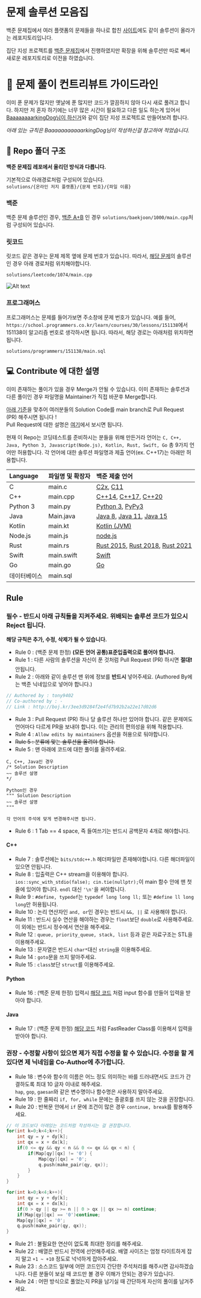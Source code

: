# 문제 솔루션 모음집


백준 문제집에서 여러 플랫폼의 문제들을 하나로 합친 [사이트](https://algorithm.tony9402.com)에도 같이 솔루션이 올라가는 레포지토리입니다.


집단 지성 프로젝트를 [백준 문제집](https://github.com/tony9402/baekjoon)에서 진행하였지만 확장을 위해 솔루션만 따로 빼서 새로운 레포지토리로 이전을 하였습니다.



# 📕 문제 풀이 컨트리뷰트 가이드라인


이미 푼 문제가 많지만 옛날에 푼 많지만 코드가 깔끔하지 않아 다시 새로 풀려고 합니다. 하지만 저 혼자 하기에는 너무 많은 시간이 필요하고 다른 일도 하는게 있어서 [BaaaaaaaarkingDog님이 하신거](https://github.com/encrypted-def/basic-algo-lecture/blob/master/solution-request.md)와 같이 집단 지성 프로젝트로 만들어보려 합니다.  

*아래 있는 규칙은 BaaaaaaaaaaarkingDog님이 작성하신걸 참고하여 적었습니다.*

## 📁 Repo 폴더 구조

**백준 문제집 레포에서 올리던 방식과 다릅니다.**

기본적으로 아래경로처럼 구성되어 있습니다.  
`solutions/{온라인 저지 플랫폼}/{문제 번호}/{파일 이름}`

### 백준

백준 문제 솔루션인 경우, [백준 A+B](https://www.acmicpc.net/problem/1000) 인 경우 `solutions/baekjoon/1000/main.cpp`처럼 구성되어 있습니다.


### 릿코드

릿코드 같은 경우는 문제 제목 옆에 문제 번호가 있습니다. 따라서, [해당 문제](https://leetcode.com/problems/number-of-submatrices-that-sum-to-target/description/)의 솔루션인 경우 아래 경로처럼 위치해야합니다.

`solutions/leetcode/1074/main.cpp`

![Alt text](https://github.com/tony9402/algorithm-solutions/assets/30228292/5eb500e5-85d7-4dd6-88a9-3368b2585800)


### 프로그래머스

프로그래머스는 문제를 들어가보면 주소창에 문제 번호가 있습니다. 예를 들어, `https://school.programmers.co.kr/learn/courses/30/lessons/151138`에서 151138이 알고리즘 번호로 생각하시면 됩니다. 따라서, 해당 경로는 아래처럼 위치하면 됩니다.

`solutions/programmers/151138/main.sql`


## 💻 Contribute 에 대한 설명

이미 존재하는 풀이가 있을 경우 Merge가 안될 수 있습니다. 이미 존재하는 솔루션과 다른 풀이인 경우 파일명을 Maintainer가 직접 바꾼후 Merge합니다.

[아래 기준](#rule)을 맞추어 여러분들의 Solution Code를 main branch로 Pull Request (PR) 해주시면 됩니다 !  
Pull Request에 대한 설명은 [여기](https://wayhome25.github.io/git/2017/07/08/git-first-pull-request-story/)에서 보시면 됩니다.

현재 이 Repo는 코딩테스트를 준비하시는 분들을 위해 만든거라 언어는 ```C, C++, Java, Python 3, Javascript(Node.js), Kotlin, Rust, Swift, Go``` 총 9가지 언어만 허용합니다. 각 언어에 대한 솔루션 파일명과 제출 언어(ex. C++17)는 아래만 허용합니다.

| Language | 파일명 및 확장자     | 백준 제출 언어          |
| :------- | :--------------- | :------------------- |
| C        | main.c           | [C2x](https://help.acmicpc.net/language/info#language-102), [C11](https://help.acmicpc.net/language/info#language-75)  |
| C++      | main.cpp         | [C++14](https://help.acmicpc.net/language/info#language-88), [C++17](https://help.acmicpc.net/language/info#language-84), [C++20](https://help.acmicpc.net/language/info#language-95)  |
| Python 3 | main.py          | [Python 3](https://help.acmicpc.net/language/info#language-28), [PyPy3](https://help.acmicpc.net/language/info#language-73)      |
| Java     | Main.java        | [Java 8](https://help.acmicpc.net/language/info#language-3), [Java 11](https://help.acmicpc.net/language/info#language-93), [Java 15](https://help.acmicpc.net/language/info#language-107)      |
| Kotlin   | main.kt          | [Kotlin (JVM)](https://help.acmicpc.net/language/info#language-69)         |
| Node.js  | main.js          | [node.js](https://help.acmicpc.net/language/info#language-17)              |
| Rust     | main.rs          | [Rust 2015](https://help.acmicpc.net/language/info#language-44), [Rust 2018](https://help.acmicpc.net/language/info#language-94), [Rust 2021](https://help.acmicpc.net/language/info#language-113) |
| Swift    | main.swift       | [Swift](https://help.acmicpc.net/language/info#language-74)                |
| Go       | main.go          | [Go](https://help.acmicpc.net/language/info#language-12)                   |
| 데이터베이스 | main.sql | |

## Rule

### 필수 - 반드시 아래 규칙들을 지켜주세요. 위배되는 솔루션 코드가 있으시 Reject 됩니다.

**해당 규칙은 추가, 수정, 삭제가 될 수 있습니다.**

- Rule 0 : (백준 문제 한정) **(모든 언어 공통)표준입출력으로 풀어야 합니다.**
- Rule 1 : 다른 사람의 솔루션을 자신이 푼 것처럼 Pull Request (PR) 하시면 **절대❗️** 안됩니다.
- Rule 2 : 아래와 같이 솔루션 맨 위에 정보를 **반드시** 넣어주세요. (Authored By에는 백준 닉네임으로 넣어야 합니다.)

```cpp
// Authored by : tony9402
// Co-authored by : -
// Link : http://boj.kr/3ee3d9284f2e4fd7b92b2a22e17d02d6
```

- Rule 3 : Pull Request (PR) 하나 당 솔루션 하나만 있어야 합니다. 같은 문제여도 언어마다 다르게 PR을 보내야 합니다. 이는 관리의 편의성을 위해 적용합니다.
- Rule 4 : `Allow edits by maintainers` 옵션을 허용으로 둬야합니다.
- ~~Rule 5 : 분류에 맞는 솔루션을 올려야 합니다.~~
- Rule 5 : 맨 아래에 코드에 대한 풀이를 올려주세요.

```text
C, C++, Java인 경우 
/* Solution Description
~~ 솔루션 설명
*/

Python인 경우
""" Solution Description
~~ 솔루션 설명
"""

각 언어의 주석에 맞게 변경해주시면 됩니다.
```

- Rule 6 : 1 Tab == 4 space, 즉 들여쓰기는 반드시 공백문자 4개로 해야합니다.  

#### C++

- Rule 7 : 솔루션에는 `bits/stdc++.h` 헤더파일만 존재해야합니다. 다른 해더파일이 있으면 안됩니다.  
- Rule 8 : 입출력은 C++ stream을 이용해야 합니다. `ios::sync_with_stdio(false); cin.tie(nullptr);`이 main 함수 안에 맨 첫줄에 있어야 합니다. `endl` 대신 `'\n'`을 써야합니다.  
- Rule 9 : `#define, typedef`는 `typedef long long ll;` 또는 `#define ll long long`만 허용됩니다.  
- Rule 10 : 논리 연산자인 `and, or`인 경우는 반드시 `&&, ||` 로 사용해야 합니다.  
- Rule 11 : 반드시 실수 연산을 해야하는 경우는 `float`보단 `double`로 사용해주세요. 이 외에는 반드시 정수에서 연산을 해주세요.
- Rule 12 : `queue, priority_queue, stack, list` 등과 같은 자료구조는 STL을 이용해주세요.
- Rule 13 : 문자열은 반드시 `char*`대신 `string`을 이용해주세요. <!--*-->
- Rule 14 : `goto`문을 쓰지 말아주세요.
- Rule 15 : `class`보단 `struct`를 이용해주세요.

#### Python

- Rule 16 : (백준 문제 한정) 입력시 [해당 코드](http://boj.kr/e94b3c2e8dce4332b75806ff58c2981d) 처럼 input 함수를 만들어 입력을 받아야 합니다.

#### Java

- Rule 17 : (백준 문제 한정) [해당 코드](http://boj.kr/474912cdad044873b6aa14e34643f7b7) 처럼 FastReader Class를 이용해서 입력을 받아야 합니다.

### 권장 - 수정할 사항이 있으면 제가 직접 수정을 할 수 있습니다. 수정을 할 게 있다면 제 닉네임을 Co-Author에 추가합니다.

- Rule 18 : 변수와 함수의 이름은 어느 정도 의미하는 바를 드러내면서도 코드가 간결하도록 최대 10 글자 이내로 해주세요.  
  `hap`, `gop`, `gaesan`와 같은 변수명이나 함수명은 사용하지 말아주세요.
- Rule 19 : 한 줄짜리 `if, for, while` 문에는 중괄호를 쓰지 않는 것을 권장합니다.
- Rule 20 : 반복문 안에서 `if` 문에 조건이 많은 경우 `continue, break`를 활용해주세요.  

```cpp
// 이 코드보다 아래있는 코드처럼 작성하시는 걸 권장합니다.
for(int k=0;k<4;k++){
    int qy = y + dy[k];
    int qx = x + dx[k];
    if(0 <= qy && qy < n && 0 <= qx && qx < n) {
        if(Map[qy][qx] != '0') {
            Map[qy][qx] = '0';
            q.push(make_pair(qy, qx));
        }
    }
}

for(int k=0;k<4;k++){
    int qy = y + dy[k];
    int qx = x + dx[k];
    if(0 > qy || qy >= n || 0 > qx || qx >= n) continue;
    if(Map[qy][qx] == '0')continue;
    Map[qy][qx] = '0';
    q.push(make_pair(qy, qx));
}
```
- Rule 21 : 불필요한 연산이 없도록 최대한 정리를 해주세요.
- Rule 22 : 배열은 반드시 전역에 선언해주세요. 배열 사이즈는 엄청 타이트하게 잡지 말고 `+1 ~ +10` 정도로 넉넉하게 잡아주세요.
- Rule 23 : 소스코드 일부에 어떤 코드인지 간단한 주석처리를 해주시면 감사하겠습니다. 다른 분들이 보실 때 코드만 볼 경우 이해가 안되는 경우가 있습니다.
- Rule 24 : 어떤 방식으로 풀었는지 PR을 남기실 때 간단하게 자신의 풀이를 남겨주세요.